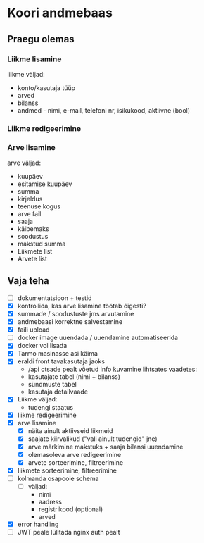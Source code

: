 # Koori andmebaas

## Praegu olemas
### Liikme lisamine
  liikme väljad:
 - konto/kasutaja tüüp
 - arved
 - bilanss
 - andmed - nimi, e-mail, telefoni nr, isikukood, aktiivne (bool)
### Liikme redigeerimine
### Arve lisamine
  arve väljad:
  - kuupäev
  - esitamise kuupäev
  - summa
  - kirjeldus
  - teenuse kogus
  - arve fail
  - saaja
  - käibemaks
  - soodustus
  - makstud summa
  - Liikmete list
  - Arvete list


## Vaja teha
- [ ] dokumentatsioon + testid
- [x] kontrollida, kas arve lisamine töötab õigesti?
- [x] summade / soodustuste jms arvutamine
- [x] andmebaasi korrektne salvestamine
- [x] faili upload
- [ ] docker image uuendada / uuendamine automatiseerida
- [x] docker vol lisada
- [x] Tarmo masinasse asi käima
- [x] eraldi front tavakasutaja jaoks
    - /api otsade pealt võetud info kuvamine lihtsates vaadetes:
    - kasutajate tabel (nimi + bilanss)
    - sündmuste tabel
    - kasutaja detailvaade
- [x] Liikme väljad:
  - tudengi staatus
- [x] liikme redigeerimine
- [x] arve lisamine
  - [x] näita ainult aktiivseid liikmeid
  - [x] saajate kiirvalikud ("vali ainult tudengid" jne)
  - [x] arve märkimine makstuks + saaja bilansi uuendamine
  - [x] olemasoleva arve redigeerimine
  - [x] arvete sorteerimine, filtreerimine
- [x] liikmete sorteerimine, filtreerimine
- [ ] kolmanda osapoole schema
  - [ ] väljad:
    - nimi
    - aadress
    - registrikood (optional)
    - arved
- [x] error handling
- [ ] JWT peale lülitada nginx auth pealt
